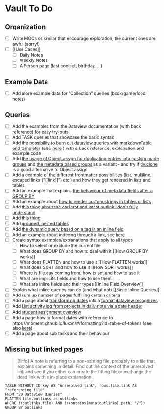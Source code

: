 # Vault To Do

## Organization

- [ ] Write MOCs or similar that encourage exploration, the current ones are awful (sorry!)
- [ ] [[Use Cases]]
	- [ ] Daily Notes
	- [ ] Weekly Notes
	- [ ] A Person page (last contact, birthday, ...)

## Example Data
- [ ] Add more example data for "Collection" queries (book/game/food notes)

## Queries
- [ ] Add the examples from the Dataview documentation (with back reference) for easy try-outs
- [ ] Add TASK queries that showcase the basic syntax
- [ ] Add the [possibility to burn out dataview queries with markdownTable and templater](https://github.com/blacksmithgu/obsidian-dataview/discussions/1241) (also [here](https://forum.obsidian.md/t/dataviewjs-snippet-showcase/17847/225) ) with a back reference, explanation and example code
- [ ] Add [the usage of Object.assign for duplicating entries into custom made groups](https://discord.com/channels/686053708261228577/875721010144477204/1003404078233178263) and [the metadata based groups](https://discord.com/channels/686053708261228577/875721010144477204/1005498669719638119) as a variant - and try if [dv.clone](https://blacksmithgu.github.io/obsidian-dataview/api/code-reference/#dvclonevalue) is a good alternative to Object.assign
- [ ] Add a example of the different frontmatter possibilities (list, multiline, escaped links ("[[link]]") etc.) and how they get rendered in lists and tables
- [ ] Add an example that explains [the behaviour of metadata fields after a GROUP BY](https://discord.com/channels/686053708261228577/875721010144477204/1004654445348532234)
- [ ] Add an example about [how to render custom strings in tables or lists](https://discord.com/channels/686053708261228577/875721010144477204/1004658573009227836)
- [ ] Add [this thing about the earlierst and latest outlink I don't fully understand](https://discord.com/channels/686053708261228577/875721010144477204/1004254235812184124)
- [ ] Add [this thing](https://discord.com/channels/686053708261228577/875721010144477204/1003433672780808212)
- [ ] Add [grouped, nested tables](https://discord.com/channels/686053708261228577/875721010144477204/1002958739705438288)
- [ ] Add [the dynamic query based on a tag in an inline field](https://discord.com/channels/@me/973972301127249950/1001569802629951640)
- [ ] Add an example about indexing through a link, see [here](https://discord.com/channels/686053708261228577/875721010144477204/1006970754375614635) 
- [ ] Create  syntax examples/explanations that apply to all types
	- [ ] How to select or exclude the current file
	- [ ] What does GROUP BY and how to deal with it [[How GROUP BY works]]
	- [ ] What does FLATTEN and how to use it [[How FLATTEN works]]
	- [ ] What does SORT and how to use it [[How SORT works]]
	- [ ] Where is file.day coming from, how to set and how to use it
	- [ ] What are implicits fields and how to use them 
	- [ ] What are inline fields and their types [[Inline Field Overview]]
 - [ ] Explain what inline queries can do (and what not) [[Basic Inline Queries]]
 - [ ] Add [sum up number of pages fulfilling certain criteria](https://discord.com/channels/686053708261228577/875721010144477204/1010262245755858994)
 - [ ] Add a page about [transforming dates](https://discord.com/channels/686053708261228577/875721010144477204/1011564039639404584) into a [format dataview recognizes](https://blacksmithgu.github.io/obsidian-dataview/data-annotation/#field-types)
 - [ ] Add [List activity log from projects in daily note via a date header](https://discord.com/channels/686053708261228577/1014259487445622855/1014949689394741370)
 - [ ] Add [student assignment overview](https://discord.com/channels/686053708261228577/1014259487445622855/1014879231743893525)
 - [ ] Add a page how to format dates with reference to https://moment.github.io/luxon/#/formatting?id=table-of-tokens (see also [here](https://discord.com/channels/686053708261228577/1014259487445622855/1016131007923097641))
 - [ ] Add a page about sub tasks and their behaviour

## Missing but linked pages

> [!info] 
> A note is referring to a non-existing file, probably to a file that explains something in detail. Find out the context of the unresolved link and see if you either can create the fitting file or exchange the dead link with a in-place explanation.

```dataview
TABLE WITHOUT ID key AS "unresolved link", rows.file.link AS "referencing file"
FROM "20 Dataview Queries"
FLATTEN file.outlinks as outlinks
WHERE !(outlinks.file) AND !(contains(meta(outlinks).path, "/"))
GROUP BY outlinks
```